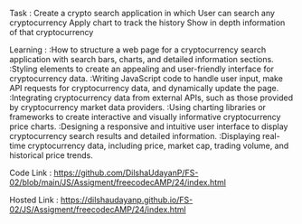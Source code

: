 Task :
Create a crypto search application in which 
User can search any cryptocurrency
Apply chart to track the history
Show in depth information of that cryptocurrency


Learning :
:How to structure a web page for a cryptocurrency search application with search bars, charts, and detailed information sections.
:Styling elements to create an appealing and user-friendly interface for cryptocurrency data.
:Writing JavaScript code to handle user input, make API requests for cryptocurrency data, and dynamically update the page.
:Integrating cryptocurrency data from external APIs, such as those provided by cryptocurrency market data providers.
:Using charting libraries or frameworks to create interactive and visually informative cryptocurrency price charts.
:Designing a responsive and intuitive user interface to display cryptocurrency search results and detailed information.
:Displaying real-time cryptocurrency data, including price, market cap, trading volume, and historical price trends.


Code Link : https://github.com/DilshaUdayanP/FS-02/blob/main/JS/Assigment/freecodecAMP/24/index.html

Hosted Link : https://dilshaudayanp.github.io/FS-02/JS/Assigment/freecodecAMP/24/index.html